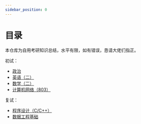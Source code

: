```yaml
---
sidebar_position: 0
---
```


# 目录

本仓库为自用考研知识总结，水平有限，如有错误，恳请大佬们指正。

初试：

+ [政治](/politics)
+ [英语（二）](/english)
+ [数学（二）](/math)
+ [计算机网络（803）](/network)

复试：

+ [程序设计（C/C++）](/programming)
+ [数据工程基础](/data-engineering)
